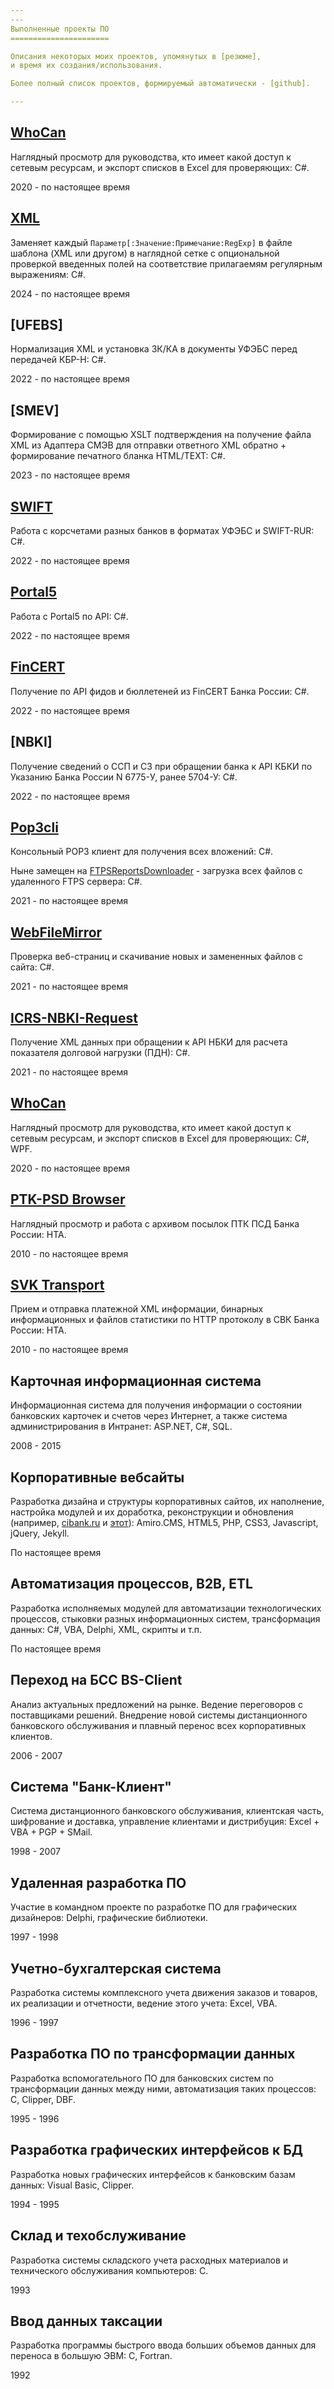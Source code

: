```yaml
---
---
Выполненные проекты ПО
======================

Описания некоторых моих проектов, упомянутых в [резюме],
и время их создания/использования.

Более полный список проектов, формируемый автоматически - [github].

---
```


## [WhoCan]

Наглядный просмотр для руководства, кто имеет какой доступ к сетевым
ресурсам, и экспорт списков в Excel для проверяющих: C#.

2020 - по настоящее время

## [XML]

Заменяет каждый `Параметр[:Значение:Примечание:RegExp]` в файле шаблона
(XML или другом) в наглядной сетке с опциональной проверкой введенных полей
на соответствие прилагаемям регулярным выражениям: C#.

2024 - по настоящее время

## [UFEBS]

Нормализация XML и установка ЗК/КА в документы УФЭБС перед передачей
КБР-Н: C#.

2022 - по настоящее время

## [SMEV]

Формирование с помощью XSLT подтверждения на получение файла XML из
Адаптера СМЭВ для отправки ответного XML обратно + формирование печатного
бланка HTML/TEXT: C#.

2023 - по настоящее время

## [SWIFT]

Работа с корсчетами разных банков в форматах УФЭБС и SWIFT-RUR: C#.

2022 - по настоящее время

## [Portal5]

Работа с Portal5 по API: C#.

2022 - по настоящее время

## [FinCERT]

Получение по API фидов и бюллетеней из FinCERT Банка России: C#.

2022 - по настоящее время

## [NBKI]

Получение сведений о ССП и СЗ при обращении банка к API КБКИ по Указанию
Банка России N 6775-У, ранее 5704-У: C#.

2022 - по настоящее время

## [Pop3cli]

Консольный POP3 клиент для получения всех вложений: C#.

Ныне замещен на [FTPSReportsDownloader] - загрузка всех файлов с удаленного
FTPS сервера: C#.

2021 - по настоящее время

## [WebFileMirror]

Проверка веб-страниц и скачивание новых и замененных файлов с сайта: C#.

2021 - по настоящее время

## [ICRS-NBKI-Request]

Получение XML данных при обращении к API НБКИ для расчета показателя долговой
нагрузки (ПДН): C#.

2021 - по настоящее время

## [WhoCan]

Наглядный просмотр для руководства, кто имеет какой доступ к сетевым ресурсам,
и экспорт списков в Excel для проверяющих: C#, WPF.

2020 - по настоящее время

## [PTK-PSD Browser]

Наглядный просмотр и работа с архивом посылок ПТК ПСД Банка России: HTA.

2010 - по настоящее время

## [SVK Transport]

Прием и отправка платежной XML информации, бинарных информационных и файлов 
статистики по HTTP протоколу в СВК Банка России: HTA.

2010 - по настоящее время

## Карточная информационная система

Информационная система для получения информации о состоянии банковских 
карточек и счетов через Интернет, а также система администрирования в 
Интранет: ASP.NET, C#, SQL.

2008 - 2015

## Корпоративные вебсайты

Разработка дизайна и структуры корпоративных сайтов, их наполнение, настройка 
модулей и их доработка, реконструкции и обновления (например, [cibank.ru] и
[этот]):
Amiro.CMS, HTML5, PHP, CSS3, Javascript, jQuery, Jekyll.

По настоящее время

## Автоматизация процессов, B2B, ETL

Разработка исполняемых модулей для автоматизации технологических процессов, 
стыковки разных информационных систем, трансформация данных: 
C#, VBA, Delphi, XML, скрипты и т.п.

По настоящее время

## Переход на БСС BS-Client

Анализ актуальных предложений на рынке. Ведение переговоров с поставщиками 
решений. Внедрение новой системы дистанционного банковского обслуживания и 
плавный перенос всех корпоративных клиентов.

2006 - 2007

## Система "Банк-Клиент"

Система дистанционного банковского обслуживания, клиентская часть, шифрование 
и доставка, управление клиентами и дистрибуция: Excel + VBA + PGP + SMail.

1998 - 2007

## Удаленная разработка ПО

Участие в командном проекте по разработке ПО для графических дизайнеров: 
Delphi, графические библиотеки.

1997 - 1998

## Учетно-бухгалтерская система

Разработка системы комплексного учета движения заказов и товаров, их реализации 
и отчетности, ведение этого учета: Excel, VBA.

1996 - 1997

## Разработка ПО по трансформации данных

Разработка вспомогательного ПО для банковских систем по трансформации данных 
между ними, автоматизация таких процессов: C, Clipper, DBF.

1995 - 1996

## Разработка графических интерфейсов к БД

Разработка новых графических интерфейсов к банковским базам данных: 
Visual Basic, Clipper.

1994 - 1995

## Склад и техобслуживание

Разработка системы складского учета расходных материалов и технического 
обслуживания компьютеров: С.

1993

## Ввод данных таксации

Разработка программы быстрого ввода больших объемов данных для переноса в 
большую ЭВМ: С, Fortran.

1992


[резюме]: /resume
[github]: /github
[WhoCan]: /WhoCan
[XML]: /ReplForms
[УФЭБС]: /Ufebs-N
[СМЭВ]: /SMEV-Works
[SWIFT]: /Ufebs-Works
[Portal5]: /Portal5-Works
[FinCERT]: /FinCERT-Client
[НБКИ]: /Api5704
[Pop3cli]: /Pop3cli
[FTPSReportsDownloader]: /[FTPSReportsDownloader]
[WebFileMirror]: /WebFileMirror
[ICRS-NBKI-Request]: /ICRS-NBKI-Request
[WhoCan]: /WhoCan
[PTK-PSD Browser]: /PTK-PSD-Browser-hta
[SVK Transport]: /SVK-Transport-hta
[cibank.ru]: https://cibank.ru/ "АО «Сити Инвест Банк»"
[этот]: /
